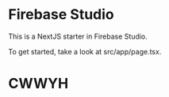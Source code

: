 # Firebase Studio

This is a NextJS starter in Firebase Studio.

To get started, take a look at src/app/page.tsx.
# CWWYH
